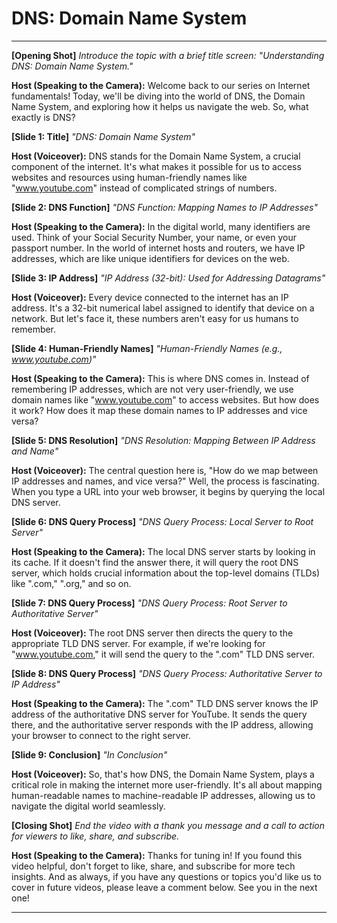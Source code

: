 # DNS: Domain Name System

---

**[Opening Shot]**
*Introduce the topic with a brief title screen: "Understanding DNS: Domain Name System."*

**Host (Speaking to the Camera):** Welcome back to our series on Internet fundamentals! Today, we'll be diving into the world of DNS, the Domain Name System, and exploring how it helps us navigate the web. So, what exactly is DNS?

**[Slide 1: Title]**
*"DNS: Domain Name System"*

**Host (Voiceover):** DNS stands for the Domain Name System, a crucial component of the internet. It's what makes it possible for us to access websites and resources using human-friendly names like "www.youtube.com" instead of complicated strings of numbers.

**[Slide 2: DNS Function]**
*"DNS Function: Mapping Names to IP Addresses"*

**Host (Speaking to the Camera):** In the digital world, many identifiers are used. Think of your Social Security Number, your name, or even your passport number. In the world of internet hosts and routers, we have IP addresses, which are like unique identifiers for devices on the web.

**[Slide 3: IP Address]**
*"IP Address (32-bit): Used for Addressing Datagrams"*

**Host (Voiceover):** Every device connected to the internet has an IP address. It's a 32-bit numerical label assigned to identify that device on a network. But let's face it, these numbers aren't easy for us humans to remember.

**[Slide 4: Human-Friendly Names]**
*"Human-Friendly Names (e.g., www.youtube.com)"*

**Host (Speaking to the Camera):** This is where DNS comes in. Instead of remembering IP addresses, which are not very user-friendly, we use domain names like "www.youtube.com" to access websites. But how does it work? How does it map these domain names to IP addresses and vice versa?

**[Slide 5: DNS Resolution]**
*"DNS Resolution: Mapping Between IP Address and Name"*

**Host (Voiceover):** The central question here is, "How do we map between IP addresses and names, and vice versa?" Well, the process is fascinating. When you type a URL into your web browser, it begins by querying the local DNS server.

**[Slide 6: DNS Query Process]**
*"DNS Query Process: Local Server to Root Server"*

**Host (Speaking to the Camera):** The local DNS server starts by looking in its cache. If it doesn't find the answer there, it will query the root DNS server, which holds crucial information about the top-level domains (TLDs) like ".com," ".org," and so on.

**[Slide 7: DNS Query Process]**
*"DNS Query Process: Root Server to Authoritative Server"*

**Host (Voiceover):** The root DNS server then directs the query to the appropriate TLD DNS server. For example, if we're looking for "www.youtube.com," it will send the query to the ".com" TLD DNS server.

**[Slide 8: DNS Query Process]**
*"DNS Query Process: Authoritative Server to IP Address"*

**Host (Speaking to the Camera):** The ".com" TLD DNS server knows the IP address of the authoritative DNS server for YouTube. It sends the query there, and the authoritative server responds with the IP address, allowing your browser to connect to the right server.

**[Slide 9: Conclusion]**
*"In Conclusion"*

**Host (Voiceover):** So, that's how DNS, the Domain Name System, plays a critical role in making the internet more user-friendly. It's all about mapping human-readable names to machine-readable IP addresses, allowing us to navigate the digital world seamlessly.

**[Closing Shot]**
*End the video with a thank you message and a call to action for viewers to like, share, and subscribe.*

**Host (Speaking to the Camera):** Thanks for tuning in! If you found this video helpful, don't forget to like, share, and subscribe for more tech insights. And as always, if you have any questions or topics you'd like us to cover in future videos, please leave a comment below. See you in the next one!

---
